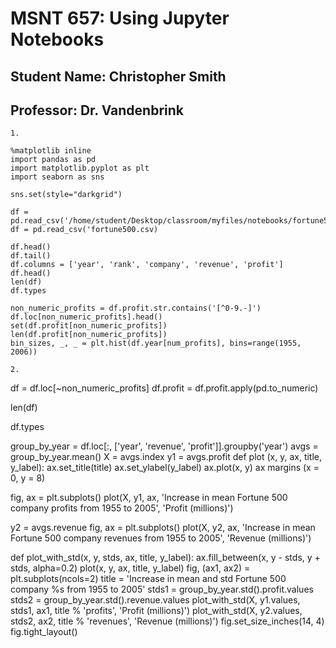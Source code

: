 # MSNT 657: Using Jupyter Notebooks
## Student Name: Christopher Smith
## Professor: Dr. Vandenbrink

    1.

    %matplotlib inline
    import pandas as pd
    import matplotlib.pyplot as plt
    import seaborn as sns 
    
    sns.set(style="darkgrid")

    df = pd.read_csv('/home/student/Desktop/classroom/myfiles/notebooks/fortune500.csv')
    df = pd.read_csv('fortune500.csv)

    df.head()
    df.tail()
    df.columns = ['year', 'rank', 'company', 'revenue', 'profit']
    df.head()
    len(df)
    df.types

    non_numeric_profits = df.profit.str.contains('[^0-9.-]')
    df.loc[non_numeric_profits].head()
    set(df.profit[non_numeric_profits])
    len(df.profit[non_numeric_profits])
    bin_sizes, _, _ = plt.hist(df.year[num_profits], bins=range(1955, 2006))

<!-- Next Section -->
<!-- -->
<!-- -->
    2.
df = df.loc[~non_numeric_profits]
df.profit = df.profit.apply(pd.to_numeric)

len(df)

df.types

group_by_year = df.loc[:, ['year', 'revenue', 'profit']].groupby('year')
avgs = group_by_year.mean()
X = avgs.index
y1 = avgs.profit
def plot (x, y, ax, title, y_label):
ax.set_title(title)
ax.set_ylabel(y_label)
ax.plot(x, y)
ax margins (x = 0, y = 8) 

fig, ax = plt.subplots()
plot(X, y1, ax, 'Increase in mean Fortune 500 company profits from 1955 to 2005', 'Profit (millions)')

y2 = avgs.revenue
fig, ax = plt.subplots()
plot(X, y2, ax, 'Increase in mean Fortune 500 company revenues from 1955 to 2005', 'Revenue (millions)')

def plot_with_std(x, y, stds, ax, title, y_label):
    ax.fill_between(x, y - stds, y + stds, alpha=0.2)
    plot(x, y, ax, title, y_label)
fig, (ax1, ax2) = plt.subplots(ncols=2)
title = 'Increase in mean and std Fortune 500 company %s from 1955 to 2005'
stds1 = group_by_year.std().profit.values
stds2 = group_by_year.std().revenue.values
plot_with_std(X, y1.values, stds1, ax1, title % 'profits', 'Profit (millions)')
plot_with_std(X, y2.values, stds2, ax2, title % 'revenues', 'Revenue (millions)')
fig.set_size_inches(14, 4)
fig.tight_layout()